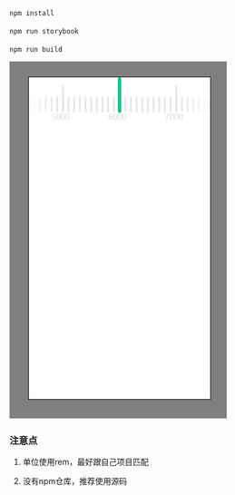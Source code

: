 ```
npm install

npm run storybook

npm run build
```

![image](./snap.png)

### 注意点

1. 单位使用rem，最好跟自己项目匹配

2. 没有npm仓库，推荐使用源码
